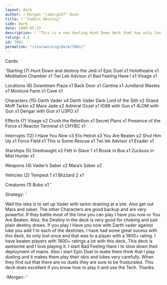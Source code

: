 ```yaml
---
layout: deck
author: ! Morgan "jamorg247" Dunn
title: ! "Vaders Destiny"
side: Dark
date: 2000-05-23
description: ! "This is a non dueling Hunt Down deck that has only lost one game ever."
rating: 4.5
id: 7061
permalink: "/starwarsccg/deck/7061/"
---
```

Cards: 

'Starting (7)
Hunt Down and destroy the Jedi x1
Epic Duel x1
Holotheatre x1
Meditation Chamber x1
Twi Lek Advisor x1
Bad Feeling Have I x1
Visage x1

Locations (6)
Downtown Plaza x1
Back Door x1
Cantina x1
Jundland Wastes x1
Moisture Farm x1
Cave x1

Characters (15)
Darth Vader x4
Darth Vader Dark Lord of the Sith x2
Grand Moff Tarkin x2
Mara Jade x2
Admiral Ozzel x1
IG88 with Gun x1
4LOM with Gun x1
Dengar with Gun x1
U3PO x1

Effects (7)
Visage x2
Crush the Rebellion x1
Secret Plans x1
Presence of the Force x1
Reactor Terminal x1
CHYBC x1

Interrupts (12)
I Have You Now x3
Elis Helrot x3
You Are Beaten x2
Shut Him Up x1
Force Field x1
This is Some Rescue x1
Twi lek Advisor x1
Evader x1

Starships (5)
Drednaught x2
Fett in Slave 1 x1
Bossk in Bus x1
Zuckuss in Mist Hunter x1

Weapons (4)
Vader’s Saber x2
Mara’s Saber x2

Vehicles (2)
Tempest 1 x1
Blizzard 2 x1

Creatures (1)
Bubo x1
'

Strategy: '

Well the idea is to set up Vader with tarkin draining at a site.  Also get out Mara and saber.  The other Characters are good backup and are very powerful.  If they battle most of the time you can play I have you now or You Are Beaten.  Also, the Destiny in the deck is very good for choking and just plain destiny draws.	If you play I Have you now with Darth vader against luke you add 1 to each of the destinies.  I have had some great sucess with this deck, its only lost once and that was to a player with a 1900+ rating.  I have beaten players with 1800+ ratings a lot with this deck.  This deck is awesome and I love playing it.  I start Bad Feeling Have I to slow down their deployment of mains.  Also i start Epic Duel to make them think that I play dueling and it makes them play their obis and lukes very carefully.  When they find out that there are no duels they are sure to be frusturated.  This deck does excellent if you know how to play it and use the Tech.  Thanks.

-Morgan-
'
